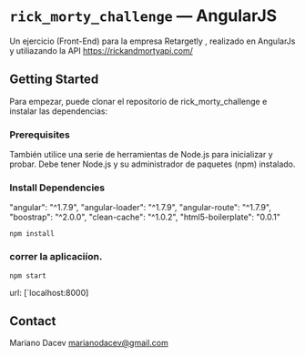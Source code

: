 # `rick_morty_challenge` — AngularJS

Un ejercicio (Front-End) para la empresa Retargetly , realizado en AngularJs y utiliazando la API https://rickandmortyapi.com/

## Getting Started

Para empezar, puede clonar el repositorio de rick_morty_challenge e instalar las dependencias:

### Prerequisites

También utilice una serie de herramientas de Node.js para inicializar y probar. Debe tener Node.js
y su administrador de paquetes (npm) instalado.


### Install Dependencies

"angular": "^1.7.9",
"angular-loader": "^1.7.9",
"angular-route": "^1.7.9",
"boostrap": "^2.0.0",
"clean-cache": "^1.0.2",
"html5-boilerplate": "0.0.1"

```
npm install
```

### correr la aplicaciíon.

```
npm start
```

url:  [`localhost:8000]

## Contact

Mariano Dacev
marianodacev@gmail.com
